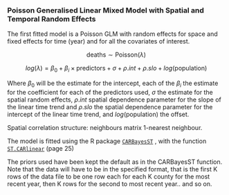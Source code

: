 ### Poisson Generalised Linear Mixed Model with Spatial and Temporal Random Effects

The first fitted model is a Poisson GLM with random effects for space and fixed effects for time (year) and for all the covariates of interest.

$$
\text{deaths} \sim \text{Poisson}(\lambda)
$$

$$
log(\lambda) = \beta_0 + \beta_i \times \text{predictors} + \sigma + \rho.int + \rho.slo + log(\text{population})
$$

Where $\beta_0$ will be the estimate for the intercept, each of the $\beta_i$ the estimate for the coefficient for each of the predictors used, $\sigma$ the estimate for the spatial random effects, $\rho.int$ spatial dependence parameter for the
slope of the linear time trend and $\rho.slo$ the spatial dependence parameter for the
intercept of the linear time trend, and $log(\text{population})$ the offset.


Spatial correlation structure: neighbours matrix 1-nearest neighbour. 


The model is fitted using the R package [`CARBayesST`](https://cran.r-project.org/web/packages/CARBayesST/vignettes/CARBayesST.pdf) , with the function [`ST.CARlinear`](https://cran.r-project.org/web/packages/CARBayesST/CARBayesST.pdf) (page 25)

The priors used have been kept the default as in the CARBayesST function. 
Note that the data will have to be in the specified format, that is the first K rows of the data file to be one row each for each K county for the most recent year, then K rows for the second to most recent year.. and so on.
